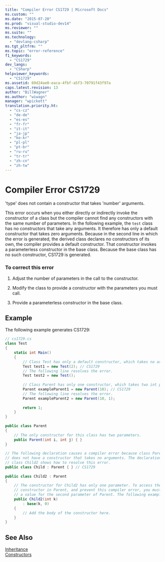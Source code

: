 ```yaml
---
title: "Compiler Error CS1729 | Microsoft Docs"
ms.custom: ""
ms.date: "2015-07-20"
ms.prod: "visual-studio-dev14"
ms.reviewer: ""
ms.suite: ""
ms.technology: 
  - "devlang-csharp"
ms.tgt_pltfrm: ""
ms.topic: "error-reference"
f1_keywords: 
  - "CS1729"
dev_langs: 
  - "CSharp"
helpviewer_keywords: 
  - "CS1729"
ms.assetid: 69d24ae0-eaca-4fbf-a5f3-70791f43f97a
caps.latest.revision: 13
author: "BillWagner"
ms.author: "wiwagn"
manager: "wpickett"
translation.priority.ht: 
  - "cs-cz"
  - "de-de"
  - "es-es"
  - "fr-fr"
  - "it-it"
  - "ja-jp"
  - "ko-kr"
  - "pl-pl"
  - "pt-br"
  - "ru-ru"
  - "tr-tr"
  - "zh-cn"
  - "zh-tw"
---
```

# Compiler Error CS1729
'type' does not contain a constructor that takes 'number' arguments.  
  
 This error occurs when you either directly or indirectly invoke the constructor of a class but the compiler cannot find any constructors with the same number of parameters. In the following example, the `test` class has no constructors that take any arguments. It therefore has only a default constructor that takes zero arguments. Because in the second line in which the error is generated, the derived class declares no constructors of its own, the compiler provides a default constructor. That constructor invokes a parameterless constructor in the base class. Because the base class has no such constructor, CS1729 is generated.  
  
### To correct this error  
  
1.  Adjust the number of parameters in the call to the constructor.  
  
2.  Modify the class to provide a constructor with the parameters you must call.  
  
3.  Provide a parameterless constructor in the base class.  
  
## Example  
 The following example generates CS1729:  
  
```c#  
// cs1729.cs  
class Test  
{  
    static int Main()  
    {  
        // Class Test has only a default constructor, which takes no arguments.  
        Test test1 = new Test(2); // CS1729  
        // The following line resolves the error.  
        Test test2 = new Test();  
  
        // Class Parent has only one constructor, which takes two int parameters.  
        Parent exampleParent1 = new Parent(10); // CS1729  
        // The following line resolves the error.  
        Parent exampleParent2 = new Parent(10, 1);  
  
        return 1;  
    }  
}  
  
public class Parent  
{  
    // The only constructor for this class has two parameters.  
    public Parent(int i, int j) { }  
}  
  
// The following declaration causes a compiler error because class Parent  
// does not have a constructor that takes no arguments. The declaration of  
// class Child2 shows how to resolve this error.  
public class Child : Parent { } // CS1729  
  
public class Child2 : Parent  
{  
    // The constructor for Child2 has only one parameter. To access the   
    // constructor in Parent, and prevent this compiler error, you must provide   
    // a value for the second parameter of Parent. The following example provides 0.  
    public Child2(int k)  
        : base(k, 0)  
    {  
        // Add the body of the constructor here.  
    }  
}  
```  
  
## See Also  
 [Inheritance](../../../csharp/programming-guide/classes-and-structs/inheritance.md)   
 [Constructors](../../../csharp/programming-guide/classes-and-structs/constructors.md)